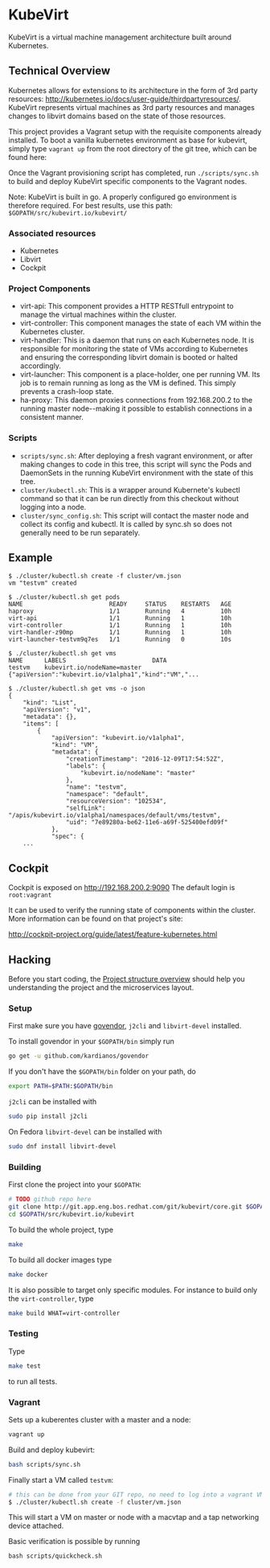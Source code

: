 # KubeVirt

KubeVirt is a virtual machine management architecture built around Kubernetes.

## Technical Overview

Kubernetes allows for extensions to its architecture in the form of 3rd party
resources: <http://kubernetes.io/docs/user-guide/thirdpartyresources/>.
KubeVirt represents virtual machines as 3rd party resources and manages changes
to libvirt domains based on the state of those resources.

This project provides a Vagrant setup with the requisite components already
installed. To boot a vanilla kubernetes environment as base for kubevirt,
simply type `vagrant up` from the root directory of the git tree, which can be
found here:
<!-- FIXME: <place URL to public git repository here> -->
Once the Vagrant provisioning script has completed, run `./scripts/sync.sh` to
build and deploy KubeVirt specific components to the Vagrant nodes.

Note: KubeVirt is built in go. A properly configured go environment is
therefore required. For best results, use this path:
`$GOPATH/src/kubevirt.io/kubevirt/`

### Associated resources

 * Kubernetes
 * Libvirt
 * Cockpit

### Project Components

 * virt-api: This component provides a HTTP RESTfull entrypoint to manage
   the virtual machines within the cluster.
 * virt-controller: This component manages the state of each VM within the
   Kubernetes cluster.
 * virt-handler: This is a daemon that runs on each Kubernetes node. It is
   responsible for monitoring the state of VMs according to Kubernetes and
   ensuring the corresponding libvirt domain is booted or halted accordingly.
 * virt-launcher: This component is a place-holder, one per running VM. Its
   job is to remain running as long as the VM is defined. This simply prevents a
   crash-loop state.
 * ha-proxy: This daemon proxies connections from 192.168.200.2 to the running
   master node--making it possible to establish connections in a consistent
   manner.

### Scripts

 * `scripts/sync.sh`: After deploying a fresh vagrant environment, or after
   making changes to code in this tree, this script will sync the Pods and
   DaemonSets in the running KubeVirt environment with the state of this tree.
 * `cluster/kubectl.sh`: This is a wrapper around Kubernete's kubectl command so
   that it can be run directly from this checkout without logging into a node.
 * `cluster/sync_config.sh`: This script will contact the master node and
   collect its config and kubectl. It is called by sync.sh so does not generally
   need to be run separately.

## Example

```
$ ./cluster/kubectl.sh create -f cluster/vm.json
vm "testvm" created

$ ./cluster/kubectl.sh get pods
NAME                        READY     STATUS    RESTARTS   AGE
haproxy                     1/1       Running   4          10h
virt-api                    1/1       Running   1          10h
virt-controller             1/1       Running   1          10h
virt-handler-z90mp          1/1       Running   1          10h
virt-launcher-testvm9q7es   1/1       Running   0          10s

$ ./cluster/kubectl.sh get vms
NAME      LABELS                        DATA
testvm    kubevirt.io/nodeName=master   {"apiVersion":"kubevirt.io/v1alpha1","kind":"VM","...

$ ./cluster/kubectl.sh get vms -o json
{
    "kind": "List",
    "apiVersion": "v1",
    "metadata": {},
    "items": [
        {
            "apiVersion": "kubevirt.io/v1alpha1",
            "kind": "VM",
            "metadata": {
                "creationTimestamp": "2016-12-09T17:54:52Z",
                "labels": {
                    "kubevirt.io/nodeName": "master"
                },
                "name": "testvm",
                "namespace": "default",
                "resourceVersion": "102534",
                "selfLink": "/apis/kubevirt.io/v1alpha1/namespaces/default/vms/testvm",
                "uid": "7e89280a-be62-11e6-a69f-525400efd09f"
            },
            "spec": {
    ...
```

## Cockpit

Cockpit is exposed on <http://192.168.200.2:9090>
The default login is `root:vagrant`

It can be used to verify the running state of components within the cluster.
More information can be found on that project's site:

http://cockpit-project.org/guide/latest/feature-kubernetes.html

## Hacking

Before you start coding, the [Project structure overview](docs/structure.md)
should help you understanding the project and the microservices layout.

### Setup

First make sure you have [govendor](https://github.com/kardianos/govendor),
`j2cli` and `libvirt-devel` installed.

To install govendor in your `$GOPATH/bin` simply run

```bash
go get -u github.com/kardianos/govendor
```

If you don't have the `$GOPATH/bin` folder on your path, do

```bash
export PATH=$PATH:$GOPATH/bin
```

`j2cli` can be installed with

```bash
sudo pip install j2cli
```

On Fedora `libvirt-devel` can be  installed with

```bash
sudo dnf install libvirt-devel
```

### Building

First clone the project into your `$GOPATH`:

```bash
# TODO github repo here
git clone http://git.app.eng.bos.redhat.com/git/kubevirt/core.git $GOPATH/src/kubevirt.io/kubevirt
cd $GOPATH/src/kubevirt.io/kubevirt
```

To build the whole project, type

```bash
make
```

To build all docker images type

```bash
make docker
```

It is also possible to target only specific modules. For instance to build only
the `virt-controller`, type

```bash
make build WHAT=virt-controller
```

### Testing

Type

```bash
make test
```

to run all tests.

### Vagrant

Sets up a kuberentes cluster with a master and a node:

```bash
vagrant up
```

Build and deploy kubevirt:

```bash
bash scripts/sync.sh
```

Finally start a VM called `testvm`:

```bash
# this can be done from your GIT repo, no need to log into a vagrant VM
$ ./cluster/kubectl.sh create -f cluster/vm.json
```

This will start a VM on master or node with a macvtap and a tap networking
device attached.

Basic verification is possible by running

```
bash scripts/quickcheck.sh
```

